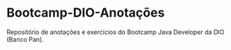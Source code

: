 # Bootcamp-DIO-Anotações
Repositório de anotações e exercícios do Bootcamp Java Developer da DIO (Banco Pan). 

